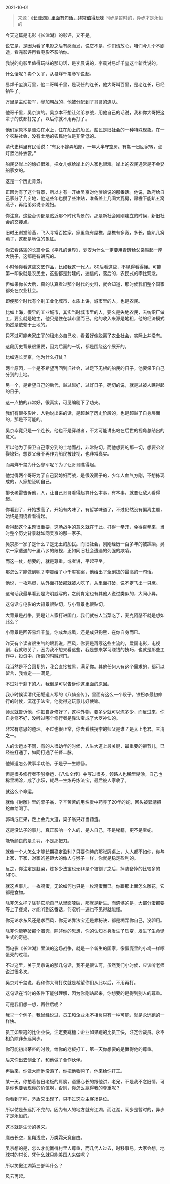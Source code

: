 2021-10-01

> 来源：[《长津湖》里面有句话，非常值得玩味](http://mp.weixin.qq.com/s?__biz=MzU0MjYwNDU2Mw==&mid=2247501291&idx=1&sn=cd2cc0a4684a005baae688d5994eb1fa&chksm=fb1aa997cc6d20819c5b8badb7e6c957713a91ffb8ef0d7f18ad329cc59620ffabf4c05c6ff8&scene=27#wechat_redirect)
> 同步是暂时的，异步才是永恒的

今天这篇是电影《长津湖》的影评，又不是。  

  

说它是，是因为看了电影之后有感而发，说它不是，你们请放心，咱们今儿个不剧透，看完影评再看电影不影响你。

  

我说的电影里值得玩味的那句话，是李晨说的，李晨对易烊千玺这个新兵说的。  

  

什么话呢？卖个关子，从易烊千玺参军说起。

  

易烊千玺演万里，他二哥叫千里，是现任的连长，他大哥叫百里，是老连长，已经牺牲了。

  

万里是主动投军，参加朝战的，他被分配到了哥哥的连队。

  

他哥千里，吴京演的。吴京本不想让弟弟参战，用他自己的话说，我和你大哥把这辈子的仗都打完了，以后你就不用再打了。  

  

他们家原本是漂泊在水上，住在船上的船民，船民是旧社会的一种特殊现象。在一个农耕社会，没有土地的农民地位是非常低的。

  

清代史料里有民谣说：“有女不嫁弄船郎，一年大半守空房。有朝一日回家转，点灯熬油补衣裳。”

  

船民娶岸上的媳妇很难，把女儿嫁给岸上的人家也很难。岸上的农民通常是不会娶船家女的。  

  

这是一个历史背景。

  

正因为有了这个背景，所以才有一开始吴京对他爹娘说的那番话。他说，政府给自己家分了几亩地，他这些年也攒了些津贴，准备盖上几间大瓦房，房檐下能趴五窝燕子，再给弟弟说个媳妇。

  

你注意，这些台词都是贴近那个时代背景的。那是新社会刚刚建立的时候，新旧社会的交接点。

  

旧时王谢堂前燕，飞入寻常百姓家。家里能有屋檐，屋檐有多宽，多长，能趴几窝燕子，这都是地位的象征。

  

你去看路遥的长篇小说《平凡的世界》，少安为什么一定要用青砖给父亲箍起一座大院子，这都是有讲究的。  

  

小时候你看这些文艺作品，比如我这一代人，80后看这些，不见得看得懂。可能第一印象就是农民土，这些都是封建的，迷信的，落后的，农民式的攀比观念。  

  

但如果你长大后，真的认真看过那个时代的史料，就会知道，那时候我们整个国家都处在农业社会。  

  

即便那个时代有个别工业化城市，本质上讲，城市里的人，也是农民。

  

比如上海，很早的工业城市，其实当时城市里的人，要么是失地农民，去纺织厂做工，要么就是地主，他只是住在城市里而已。他的收入来源是地租，他的经济模式仍然是依赖于土地的。  

  

只不过可能老家庄子的租未必自己收，看着好像脱离了农业社会，实际上并没有。

  

这段历史背景很重要，因为后面的一切，都是围绕这个展开的。  

  

比如连长吴京，他为什么打仗？  

  

两个原因，一个是不希望再回到旧社会，过足下无根的船民的日子，他要保卫自己分到的土地。

  

另一个，是希望自己的后代，越过越好，过好日子，确切的说，就是过被人瞧得起的日子。

  

这一点拍的非常好，很真实，可见编剧下了功夫。  

  

我们有很多影片，人物说出来的话，是超越了历史阶段的，也是超越了自身层面的，那是不可能的。

  

吴京毕竟只是一个连长，他也不是穿越者，不太可能讲出站在后世的视角总结出的意义。  

  

所以他为了保卫自己家分到的土地而战，非常贴切。而他想要的那一切，想要弟弟娶媳妇，想要父母不再作为船民被歧视，也非常真实。

  

而易烊千玺为什么参军呢？为了让哥哥瞧得起。

  

他觉得两个哥哥为了自己娶媳妇而战，是很没面子的，少年人血气方刚，不想拣现成的，人家想证明自己。  

  

排长老雷告诉他，人，让自己哥哥看得起算什么本事，有本事，就要让敌人看得起。

  

你看到了，开始拔高了，开始有内味了，有哲学味道了，不过仍然没有偏离主题，始终是围绕着看得起。

  

看得起这个主题很重要，这场战争的意义就在于此。打得一拳开，免得百拳来，当时整个历史背景就如同吴京的那一家子。

  

吴京那一家子是什么？是无土的船民。而旧社会，刚刚经历一百多年的被蹂躏。吴京一家遭遇的十里八乡的歧视，正如同旧社会遭遇的列强的欺凌。

  

而这一仗，想要的，就是尊重。或者讲，平起平坐。

  

那怎么才能做到呢？李晨给了小千玺答案，他给出了全剧拔的最高的一句话。

  

他说，一枚鸡蛋，从外面打破那就被人吃了，从里面打破，说不定飞出一只鹰。

  

这句话我最早看到是海明威写的，之前肯定也有其他人说过类似的，大同小异。

  

这句话与电影的大背景很贴切，与小背景也很贴切。

  

大背景是战争，要是让人家打进国门，我们就被人当菜吃了，麦克阿瑟不就是想如此么？  

  

小背景是回答易烊千玺，你成龙成凤，还是成只狗熊，在你自身而已。  

  

昨天有个读者很生气的跟我说，西风，你要是再写这些主流的，爱国电影，电视剧，我就取关了，因为我不想来看这些，我是想来学习赚钱的技巧，也就是那些工作中，投资中，所谓的鸡贼窍门。

  

我当然是不会回复的，我会直接拉黑，满足你。其他任何人有这个需求的，都可以留言，我肯定一一满足。  

  

不过对于剩下的人，我倒是可以告诉你这里面的原因。  

  

我小时候读清代无垢道人写的《八仙全传》，里面有这么一个段子。铁拐李最初修行的时候，沉迷于法宝，他觉得这玩意儿好使嘛。  

  

师父就告诉他，你把自身修好了，这种外物，要多少就可以炼多少，而反过来，你自身修不好，没听过哪个修行者是靠法宝成了大罗神仙的。

  

非常有意思的道理。不过也很正常，你去看铁拐李的师父是谁？是太上老君。三清之一。

  

人的命运本不同，有的人很幼年的时候，人生大道上最关键，最重要的裉节儿，已经被打通了，如同打通了任督二脉。

  

他知道怎么做事半功倍，于是乎一生顺畅。  

  

但是很多修行者不够幸运，《八仙全传》中写过很多，领路人也稀里糊涂，自己也稀里糊涂，成了小妖，耗尽一生炼丹炼法宝，最后被人家收了。

  

就这么个命运。

  

就像《射雕》里的梁子翁，辛辛苦苦的用名贵中药养了20年的蛇，回头被郭靖把蛇血给喝了。  

  

郭靖成正果，走上金光大道，梁子翁只好当药渣。

  

这是没法子的事儿，真正影响一个人的，是人自己，不是秘籍，更不是宝蛇。  

  

能斩颜良的是关羽，不是那把刀。  

  

就像一个人怎么才能长期稳定盈利？只要你待的那张牌桌上，人人都不如你，你与上家，下家，对家的差距大的像人与猴子一样，你就是稳定盈利的。

  

反之，你注定是韭菜，炼多少法宝也无非是个被割了之后，掉装备掉的比较多的NPC。

  

就这点事儿。一枚鸡蛋，无论如何也只是一枚鸡蛋而已。你跟那上面怎么雕花，它都是食物。  

  

除非怎么样？除非它能自己从里面啄破，那就是新生。而遗憾的是，大部分蛋都要等上了餐桌，才能听到这番话，何况听一遍也不见得就能懂。  

  

你无论求东风还是求西风，你无论靠法宝还是靠秘诀，都是糊弄你自己，没卵用。  

  

除非你能啄破那个蛋壳，除非你的思想，你的认知本身发生了质变，发生了生命诞生式的奇迹。  

  

而电影《长津湖》里演的这场战争，就是一个新生的国家，像蛋壳里的小鸡一样啄蛋壳的过程。

  

不过这里，关于吴京说的那几句话，我不是很认可，虽然我们小时候，应该听老师说过很多次。  

  

吴京对千玺说，我和你大哥打仗就是希望你们从此以后，不用再打。

  

这句话在当时的条件下能够理解，因为你刚站起来，你想要的是得到别人的尊重。

  

可是我们想一想，再往后呢？

  

我举一个例子，我曾经说过，员工和企业永不相负只有一种可能，就是永远跑的一样快。  

  

员工如果跑的比企业快，注定要跳槽；企业如果跑的比员工快，注定会裁员。永不相负除非永远同步。  

  

你可能初出茅庐的时候，给你的老板打工，第一天你想要的是赢得他的尊重。  

  

后来你出去创业了，和他做了合作伙伴。  

  

再后来，你做大而他没落了，你把他收购了，他来给你打工。

  

某一天，你拍着昔日老板的肩膀，语重心长的跟他讲，老兄，不是我不念旧情，可是你也要表现你的价值啊，否则，你怎么赢得我的尊重呢？  

  

你看到了吧，矛盾又出现了，只不过这次主客场易位。

  

所以仗是永远打不完的。因为有人的地方就有江湖，而江湖，同步是暂时的，异步才是永恒的。  

  

这本就是生命的奥义。

  

鹰击长空，鱼翔浅底，万类霜天竞自由。

  

吴京想的是，怎么才能赢得村里人尊重，而几代人过去，时移事易，大家会想，地球村的村长，凭什么就只能美国人来做呢？

  

所以笑傲江湖第三部叫什么？

  

风云再起。

